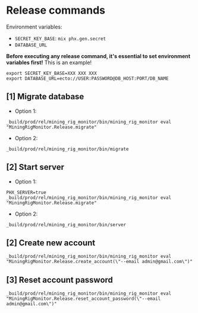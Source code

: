 # Release commands

Environment variables:

- `SECRET_KEY_BASE`: `mix phx.gen.secret`
- `DATABASE_URL`

**Before executing any release command, it's essential to set environment variables first!**
This is an example!
```shell
export SECRET_KEY_BASE=XXX XXX XXX
export DATABASE_URL=ecto://USER:PASSWORD@DB_HOST:PORT/DB_NAME
```

## [1] Migrate database

- Option 1:
```shell
_build/prod/rel/mining_rig_monitor/bin/mining_rig_monitor eval "MiningRigMonitor.Release.migrate"
```
- Option 2:
```shell
_build/prod/rel/mining_rig_monitor/bin/migrate
```

## [2] Start server
- Option 1:
```shell
PHX_SERVER=true _build/prod/rel/mining_rig_monitor/bin/mining_rig_monitor eval "MiningRigMonitor.Release.migrate"
```

- Option 2:
```shell
_build/prod/rel/mining_rig_monitor/bin/server
```

## [2] Create new account

```shell
_build/prod/rel/mining_rig_monitor/bin/mining_rig_monitor eval "MiningRigMonitor.Release.create_account(\"--email admin@gmail.com\")"
```

## [3] Reset account password
```shell
_build/prod/rel/mining_rig_monitor/bin/mining_rig_monitor eval "MiningRigMonitor.Release.reset_account_password(\"--email admin@gmail.com\")"

```
